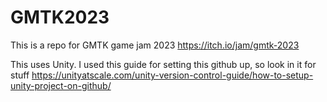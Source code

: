 # GMTK2023
This is a repo for GMTK game jam 2023 https://itch.io/jam/gmtk-2023

This uses Unity. I used this guide for setting this github up, so look in it for stuff https://unityatscale.com/unity-version-control-guide/how-to-setup-unity-project-on-github/
